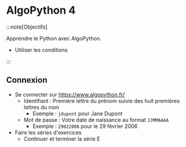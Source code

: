 # AlgoPython 4

:::note[Objectifs]

Apprendre le Python avec AlgoPython.

- Utiliser les conditions

:::

## Connexion

- Se connecter sur https://www.algopython.fr/
  - Identifiant : Première lettre du prénom suivie des huit premières lettres du nom
    - Exemple : `jdupont` pour Jane Dupont
  - Mot de passe : Votre date de naissance au format `JJMMAAAA`
    - Exemple : `29022006` pour le 29 février 2006
- Faire les séries d'exercices
  - Continuer et terminer la série E
